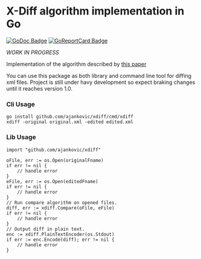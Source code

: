 # X-Diff algorithm implementation in Go

[![GoDoc Badge]][GoDoc] [![GoReportCard Badge]][GoReportCard]

*WORK IN PROGRESS*

Implementation of the algorithm described by [this paper](http://pages.cs.wisc.edu/~yuanwang/papers/xdiff.pdf)

You can use this package as both library and command line tool for diffing xml files. Project is still under havy development so expect braking changes until it reaches version 1.0.

### Cli Usage

    go install github.com/ajankovic/xdiff/cmd/xdiff
    xdiff -original original.xml -edited edited.xml

### Lib Usage

    import "github.com/ajankovic/xdiff"

	oFile, err := os.Open(originalFname)
	if err != nil {
        // handle error
	}
	eFile, err := os.Open(editedFname)
	if err != nil {
        // handle error
	}
    // Run compare algorithm on opened files.
	diff, err := xdiff.Compare(oFile, eFile)
	if err != nil {
        // handle error
	}
    // Output diff in plain text.
	enc := xdiff.PlainTextEncoder(os.Stdout)
	if err := enc.Encode(diff); err != nil {
        // handle error
	}

[GoDoc]: https://godoc.org/github.com/ajankovic/xdiff
[GoDoc Badge]: https://godoc.org/github.com/ajankovic/xdiff?status.svg
[GoReportCard]: https://goreportcard.com/report/github.com/ajankovic/xdiff
[GoReportCard Badge]: https://goreportcard.com/badge/github.com/ajankovic/xdiff
